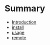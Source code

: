 # Summary

* [Introduction](README.md)
* [install](install.md)
* [usage](usage.md)
* [remote](remote.md)

